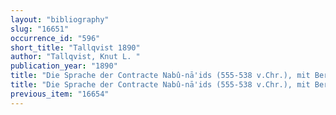 ```yaml
---
layout: "bibliography"
slug: "16651"
occurrence_id: "596"
short_title: "Tallqvist 1890"
author: "Tallqvist, Knut L. "
publication_year: "1890"
title: "Die Sprache der Contracte Nabû-nā'ids (555-538 v.Chr.), mit Berücksichtigung der Contracte Nebukadrezars und Cyrus'"
title: "Die Sprache der Contracte Nabû-nā'ids (555-538 v.Chr.), mit Berücksichtigung der Contracte Nebukadrezars und Cyrus'"
previous_item: "16654"
---
```

